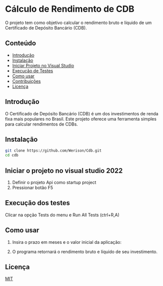 # Cálculo de Rendimento de CDB

O projeto tem como objetivo calcular o rendimento bruto e líquido de um Certificado de Depósito Bancário (CDB). 

## Conteúdo

- [Introdução](#introdução)
- [Instalação](#instalação)
- [Iniciar Projeto no Visual Studio](#iniciarProjeto)
- [Execução de Testes](#execuçãoTestes)
- [Como usar](#como-usar)
- [Contribuições](#contribuições)
- [Licença](#licença)

## Introdução

O Certificado de Depósito Bancário (CDB) é um dos investimentos de renda fixa mais populares no Brasil. Este projeto oferece uma ferramenta simples para calcular rendimentos de CDBs.

## Instalação
```bash
git clone https://github.com/Werison/Cdb.git
cd cdb
```
## Iniciar o projeto no visual studio 2022
1. Definir o projeto Api como startup project
2. Pressionar botão F5

## Execução dos testes

Clicar na opção  Tests do menu e Run All Tests (ctrl+R,A) 

## Como usar

1. Insira o prazo em meses e o valor inicial da aplicação: 

3. O programa retornará o rendimento bruto e líquido de seu investimento.

## Licença

[MIT](https://opensource.org/licenses/MIT)
